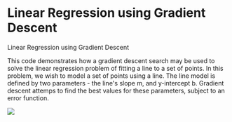 # Linear Regression using Gradient Descent
Linear Regression using Gradient Descent

This code demonstrates how a gradient descent search may be used to solve the linear regression problem of fitting a line to a set of points. In this problem, we wish to model a set of points using a line. The line model is defined by two parameters - the line's slope m, and y-intercept b. Gradient descent attemps to find the best values for these parameters, subject to an error function.


![](https://github.com/Shantam2/LinRegGradDesc/blob/master/eg.gif?true)
